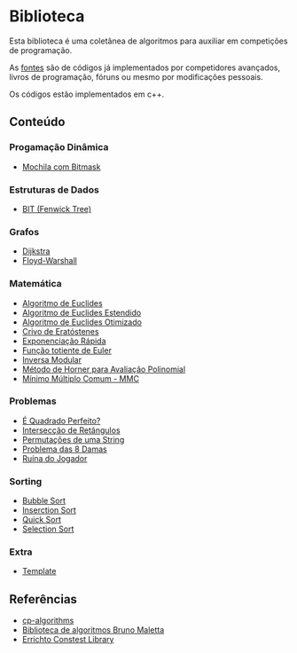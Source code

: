 # Biblioteca

Esta biblioteca é uma coletânea de algoritmos para auxiliar em competições de programação. 

As [fontes](#referências) são de códigos já implementados por competidores avançados, livros de programação, fóruns
ou mesmo por modificações pessoais.

Os códigos estão implementados em c++.

## Conteúdo

### Progamação Dinâmica

- [Mochila com Bitmask](https://github.com/GabrielCFormiga/Biblioteca/blob/main/Codigo/DP/knapsack.cpp)

### Estruturas de Dados

- [BIT (Fenwick Tree)](https://github.com/GabrielCFormiga/Biblioteca/blob/main/Codigo/Estruturas/bit.cpp)

### Grafos

- [Dijkstra](https://github.com/GabrielCFormiga/Biblioteca/blob/main/Codigo/Grafos/dijkstra)
- [Floyd-Warshall](https://github.com/GabrielCFormiga/Biblioteca/blob/main/Codigo/Grafos/floydWarshall.cpp)

### Matemática

- [Algoritmo de Euclides](https://github.com/GabrielCFormiga/Biblioteca/blob/main/Codigo/Matematica/gcd.cpp)
- [Algoritmo de Euclides Estendido](https://github.com/GabrielCFormiga/Biblioteca/blob/main/Codigo/Matematica/gcdExtended.cpp)
- [Algoritmo de Euclides Otimizado](https://github.com/GabrielCFormiga/Biblioteca/blob/main/Codigo/Matematica/gcdBinary.cpp)
- [Crivo de Eratóstenes](https://github.com/GabrielCFormiga/Biblioteca/blob/main/Codigo/Matematica/sieve.cpp)
- [Exponenciação Rápida](https://github.com/GabrielCFormiga/Biblioteca/blob/main/Codigo/Matematica/binPow.cpp)
- [Função totiente de Euler](https://github.com/GabrielCFormiga/Biblioteca/blob/main/Codigo/Matematica/phi.cpp)
- [Inversa Modular](https://github.com/GabrielCFormiga/Biblioteca/blob/main/Codigo/Matematica/modularInverse.cpp)
- [Método de Horner para Avaliação Polinomial](https://github.com/GabrielCFormiga/Biblioteca/blob/main/Codigo/Matematica/Horner.cpp)
- [Mínimo Múltiplo Comum - MMC](https://github.com/GabrielCFormiga/Biblioteca/blob/main/Codigo/Matematica/lcm.cpp)

### Problemas

- [É Quadrado Perfeito?](https://github.com/GabrielCFormiga/Biblioteca/blob/main/Codigo/Problemas/perfectSquare.cpp)
- [Intersecção de Retângulos](https://github.com/GabrielCFormiga/Biblioteca/blob/main/Codigo/Problemas/rectangleIntersection.cpp)
- [Permutações de uma String](https://github.com/GabrielCFormiga/Biblioteca/blob/main/Codigo/Problemas/stringPermutation.cpp)
- [Problema das 8 Damas](https://github.com/GabrielCFormiga/Biblioteca/blob/main/Codigo/Problemas/8queensPuzzle.cpp)
- [Ruína do Jogador](https://github.com/GabrielCFormiga/Biblioteca/blob/main/Codigo/Problemas/Gambler'sRuin.cpp)

### Sorting

- [Bubble Sort](https://github.com/GabrielCFormiga/Biblioteca/blob/main/Codigo/Sorting/BubbleSort.cpp)
- [Inserction Sort](https://github.com/GabrielCFormiga/Biblioteca/blob/main/Codigo/Sorting/InserctionSort.cpp)
- [Quick Sort](https://github.com/GabrielCFormiga/Biblioteca/blob/main/Codigo/Sorting/QuickSort.cpp)
- [Selection Sort](https://github.com/GabrielCFormiga/Biblioteca/blob/main/Codigo/Sorting/SelectionSort.cpp)

### Extra

- [Template](https://github.com/GabrielCFormiga/Biblioteca/blob/main/Codigo/Extra/template.cpp)

## Referências

- [cp-algorithms](https://github.com/cp-algorithms/cp-algorithms)
- [Biblioteca de algoritmos Bruno Maletta](https://github.com/brunomaletta/Biblioteca)
- [Errichto Constest Library](https://github.com/Errichto/contest_library)
